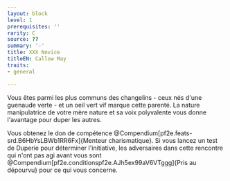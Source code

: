 ```yaml
---
layout: block
level: 1
prerequisites: ''
rarity: C
source: ??
summary: '-'
title: XXX Novice
titleEN: Callow May
traits:
- general

---
```


<p>Vous êtes parmi les plus communs des changelins - ceux nés d'une guenaude verte - et un oeil vert vif marque cette parenté. La nature manipulatrice de votre mère nature et sa voix polyvalente vous donne l'avantage pour duper les autres.</p>
<p>Vous obtenez le don de compétence @Compendium[pf2e.feats-srd.B6HbYsLBWb1RR6Fx]{Menteur charismatique}. Si vous lancez un test de Duperie pour déterminer l'initiative, les adversaires dans cette rencontre qui n'ont pas agi avant vous sont @Compendium[pf2e.conditionspf2e.AJh5ex99aV6VTggg]{Pris au dépourvu} pour ce qui vous concerne.</p>